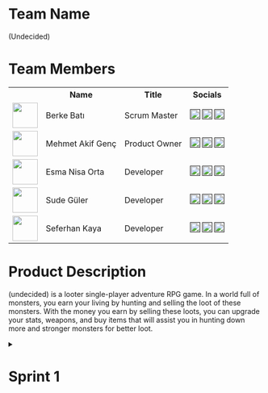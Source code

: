 # Team Name
(Undecided)

# Team Members
<table>
    <tr>
      <th></th>
      <th>Name</th>
      <th>Title</th>
      <th>Socials</th>
    </tr>
    <tr>
      <td><img src="" width="50" height="50" /></td>
      <td>Berke Batı</td>
      <td>Scrum Master</td>
      <td>
        <a href="" target="_blank"><img src="" width="20" height="20"/></a>
        <a href="" target="_blank"><img src="" width="20" height="20"/></a>
        <a href="" target="_blank"><img src="" width="20" height="20"/></a>
      </td>
    </tr>
    <tr>
      <td><img src="" width="50" height="50" /></td>
      <td>Mehmet Akif Genç</td>
      <td>Product Owner</td>
      <td>
        <a href="" target="_blank"><img src="" width="20" height="20"/></a>
        <a href="" target="_blank"><img src="" width="20" height="20"/></a>
        <a href="" target="_blank"><img src="" width="20" height="20"/></a>
      </td>
    </tr>
    <tr>
      <td><img src="" width="50" height="50" /></td>
      <td>Esma Nisa Orta</td>
      <td>Developer</td>
      <td>
        <a href="" target="_blank"><img src="" width="20" height="20"/></a>
        <a href="" target="_blank"><img src="" width="20" height="20"/></a>
        <a href="" target="_blank"><img src="" width="20" height="20"/></a>
      </td>
    </tr>
    <tr>
      <td><img src="" width="50" height="50" /></td>
      <td>Sude Güler</td>
      <td>Developer</td>
      <td>
        <a href="" target="_blank"><img src="" width="20" height="20"/></a>
        <a href="" target="_blank"><img src="" width="20" height="20"/></a>
        <a href="" target="_blank"><img src="" width="20" height="20"/></a>
      </td>
    </tr>
    <tr>
      <td><img src="" width="50" height="50" /></td>
      <td>Seferhan Kaya</td>
      <td>Developer</td>
      <td>
        <a href="" target="_blank"><img src="" width="20" height="20"/></a>
        <a href="" target="_blank"><img src="" width="20" height="20"/></a>
        <a href="" target="_blank"><img src="" width="20" height="20"/></a>
      </td>
    </tr>
  </table>
  
  # Product Description
  (undecided) is a looter single-player adventure RPG game. In a world full of monsters, you earn your living by hunting and selling the loot of these monsters. With the money you earn by selling these loots, you can upgrade your stats, weapons, and buy items that will assist you in hunting down more and stronger monsters for better loot.

<details>
    <summary><h1>Sprint 1</h1></summary>


  <details>
    <summary><h3>Sprint 1 - Game Screenshots</h3></summary>
  <table style="width: 100%;">
    <tr>
      <td colspan="4" style="text-align: center;"><h2>Main Menu</h2></td>
    </tr>
    <tr>
      <td style="width: 25%;"><img src="" style="max-width: 100%; height: auto;"></td>
      <td style="width: 25%;"><img src="" style="max-width: 100%; height: auto;"></td>
      <td style="width: 25%;"><img src="" style="max-width: 100%; height: auto;"></td>
      <td style="width: 25%;"><img src="" style="max-width: 100%; height: auto;"></td>
    </tr>
    <tr>
      <td colspan="4" style="text-align: center;"><h2>Character</h2></td>
    </tr>
    <tr>
      <td style="width: 25%;"><img src="" style="max-width: 100%; height: auto;"></td>
      <td style="width: 25%;"><img src="" style="max-width: 100%; height: auto;"></td>
      <td style="width: 25%;"><img src="" style="max-width: 100%; height: auto;"></td>
      <td style="width: 25%;"><img src="" style="max-width: 100%; height: auto;"></td>
    </tr>
    <tr>
      <td colspan="4" style="text-align: center;"><h2>Map Content</h2></td>
    </tr>
    <tr>
      <td style="width: 25%;"><img src="" style="max-width: 100%; height: auto;"></td>
      <td style="width: 25%;"><img src="" style="max-width: 100%; height: auto;"></td>
      <td style="width: 25%;"><img src="" style="max-width: 100%; height: auto;"></td>
      <td style="width: 25%;"><img src="" style="max-width: 100%; height: auto;"></td>
    </tr>
    <tr>
      <td colspan="4" style="text-align: center;"><h2>Inventory</h2></td>
    </tr>
    <tr>
      <td style="width: 25%;"><img src="" style="max-width: 100%; height: auto;"></td>
      <td style="width: 25%;"><img src="" style="max-width: 100%; height: auto;"></td>
      <td style="width: 25%;"><img src="" style="max-width: 100%; height: auto;"></td>
      <td style="width: 25%;"><img src="" style="max-width: 100%; height: auto;"></td>
    </tr>
    <tr>
      <td colspan="4" style="text-align: center;"><h2>Shaders</h2></td>
    </tr>
    <tr>
      <td style="width: 25%;"><img src="" style="max-width: 100%; height: auto;"></td>
      <td style="width: 25%;"><img src="" style="max-width: 100%; height: auto;"></td>
      <td style="width: 25%;"><img src="" style="max-width: 100%; height: auto;"></td>
      <td style="width: 25%;"><img src="" style="max-width: 100%; height: auto;"></td>
    </tr>
  </table>
  </details>   


  <details>
    <summary><h3>Sprint 1 - Sprint Board Update Screenshots</h3></summary>
    <img src="" style="max-width: 100%; height: auto;">
  </details>

  <details>
    <summary><h3>Sprint 1 - Burndown Chart</h3></summary>
    <img src="" style="max-width: 100%; height: auto;">
  </details>


  - **Sprint Notes**:
    - ...
  - **Expected point completion within Sprint**: 200 points
  - **Point Completion Logic**: 
  - **Daily Scrum**: 
  - **Product Backlog URL: 
  - **Sprint Review:**
    - ...

  - **Sprint Retrospective:**
    - ...

  </details>

